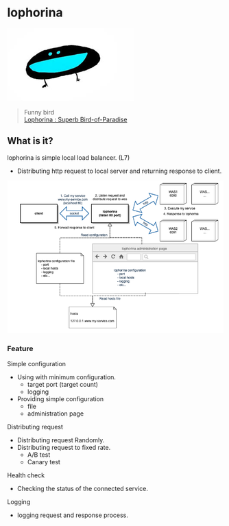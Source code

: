 # lophorina

![Bird Lophorina](./images/Lophorina.jpg)

> Funny bird  
> [Lophorina : Superb Bird-of-Paradise](https://steemit.com/kr/@woongsfather/this-is-real-special-animal-the-bird-superb-bird-of-paradise)

## What is it?

lophorina is simple local load balancer. (L7)
- Distributing http request to local server and returning response to client.

![Diagram](./images/diagram.png)

### Feature

Simple configuration
- Using with minimum configuration.
    - target port (target count)
    - logging
- Providing simple configuration
    - file
    - administration page

Distributing request
- Distributing request Randomly.
- Distributing request to fixed rate.
    - A/B test
    - Canary test

Health check
- Checking the status of the connected service.

Logging
- logging request and response process.
